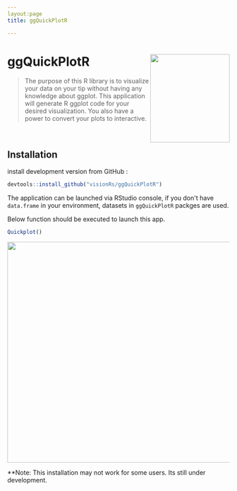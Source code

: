 ```yaml
---
layout:page
title: ggQuickPlotR

---
```


# ggQuickPlotR <img src="https://raw.githubusercontent.com/visionRs/ggQuickPlotR/master/hexsticker-f.png" width="180" height="200" align="right"/>
> The purpose of this R library is to visualize your data on your tip without having any knowledge about ggplot. This application will generate R ggplot code for your desired visualization. You also have a power to convert your plots to interactive.
<br> 

## Installation

install development version from GitHub :

```r
devtools::install_github("visionRs/ggQuickPlotR")
```

The application can be launched via RStudio console, if you don't have `data.frame` in your environment, datasets in `ggQuickPlotR` packges are used.

Below function should be executed to launch this app.

```r
Quickplot()

```


<img src="https://raw.githubusercontent.com/visionRs/ggQuickPlotR/master/ggQuickPlotR-Demo.gif" width="1200" height="500" />



**Note: This installation may not work for some users. Its still under development.

